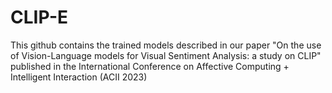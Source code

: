 # CLIP-E 
This github contains the trained models described in our paper "On the use of Vision-Language models for Visual Sentiment Analysis: a study on CLIP" published in the International Conference on Affective Computing + Intelligent Interaction (ACII 2023)
